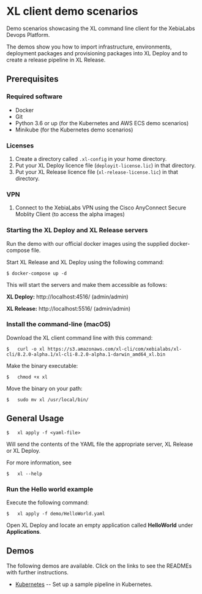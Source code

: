 # XL client demo scenarios

Demo scenarios showcasing the XL command line client for the XebiaLabs Devops Platform.

The demos show you how to import infrastructure, environments, deployment packages and provisioning packages into XL Deploy and to create a release pipeline in XL Release.

## Prerequisites

### Required software

* Docker
* Git
* Python 3.6 or up (for the Kubernetes and AWS ECS demo scenarios)
* Minikube (for the Kubernetes demo scenarios)


### Licenses

1. Create a directory called `.xl-config` in your home directory.
2. Put your XL Deploy licence file (`deployit-license.lic`) in that directory.
3. Put your XL Release licence file (`xl-release-license.lic`) in that directory.

### VPN

1. Connect to the XebiaLabs VPN using the Cisco AnyConnect Secure Moblity Client (to access the alpha images)

### Starting the XL Deploy and XL Release servers

Run the demo with our official docker images using the supplied docker-compose file.

Start XL Release and XL Deploy using the following command:

```
$ docker-compose up -d
```

This will start the servers and make them accessible as follows:

**XL Deploy:** http://localhost:4516/ (admin/admin)

**XL Release:** http://localhost:5516/ (admin/admin)


### Install the command-line (macOS)

Download the XL client command line with this command:

```
$	curl -o xl https://s3.amazonaws.com/xl-cli/com/xebialabs/xl-cli/8.2.0-alpha.1/xl-cli-8.2.0-alpha.1-darwin_amd64_xl.bin
```

Make the binary executable:

```
$	chmod +x xl
```

Move the binary on your path:

```
$	sudo mv xl /usr/local/bin/
```

## General Usage

```
$	xl apply -f <yaml-file>
```

Will send the contents of the YAML file the appropriate server, XL Release or XL Deploy.

For more information, see

```
$	xl --help
```

### Run the Hello world example

Execute the following command:

```
$	xl apply -f demo/HelloWorld.yaml
```

Open XL Deploy and locate an empty application called **HelloWorld** under **Applications**.


## Demos

The following demos are available. Click on the links to see the READMEs with further instructions.

* [Kubernetes](demo/k8s/) -- Set up a sample pipeline in Kubernetes.

